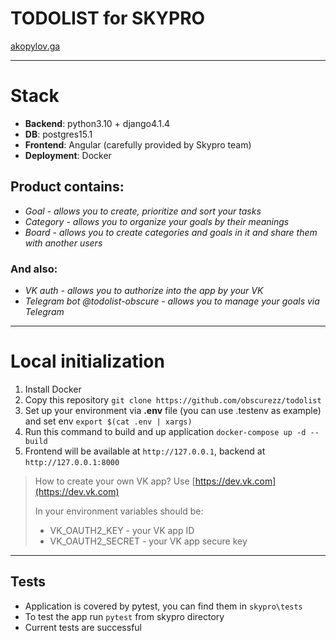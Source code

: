 # TODOLIST for SKYPRO
[akopylov.ga](http://akopylov.ga)

***

# Stack

* __Backend__: python3.10 + django4.1.4
* __DB__: postgres15.1
* __Frontend__: Angular (carefully provided by Skypro team)
* __Deployment__: Docker

## Product contains:

* *Goal - allows you to create, prioritize and sort your tasks*
* *Category - allows you to organize your goals by their meanings*
* *Board - allows you to create categories and goals in it and share them with another users*

### And also:

* *VK auth - allows you to authorize into the app by your VK*
* *Telegram bot @todolist-obscure - allows you to manage your goals via Telegram*

***

# Local initialization

1. Install Docker
2. Copy this repository `git clone https://github.com/obscurezz/todolist`
3. Set up your environment via __.env__ file (you can use .testenv as example) and set env `export $(cat .env | xargs)`
4. Run this command to build and up application `docker-compose up -d --build`
5. Frontend will be available at `http://127.0.0.1`, backend at `http://127.0.0.1:8000`

> How to create your own VK app? Use [https://dev.vk.com](https://dev.vk.com)
> 
> In your environment variables should be:
> * VK_OAUTH2_KEY - your VK app ID
> * VK_OAUTH2_SECRET - your VK app secure key

***

## Tests

* Application is covered by pytest, you can find them in `skypro\tests`
* To test the app run `pytest` from skypro directory
* Current tests are successful
